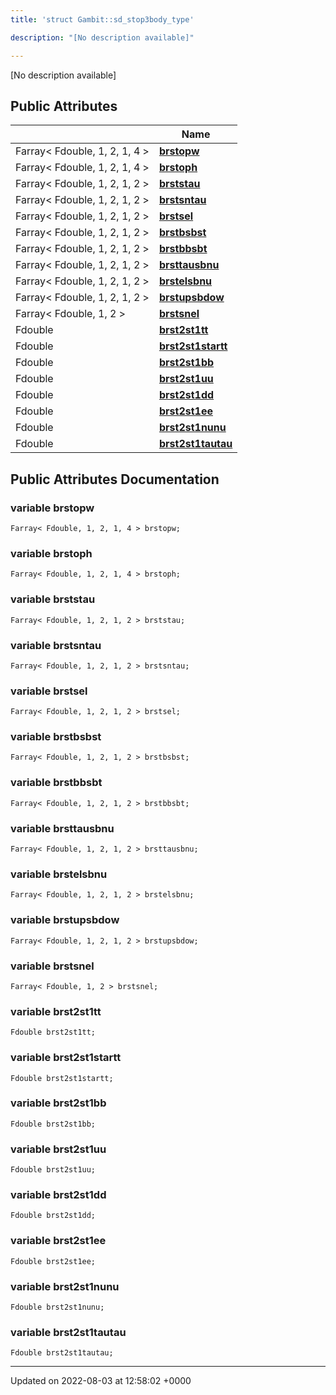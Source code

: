 ```yaml
---
title: 'struct Gambit::sd_stop3body_type'

description: "[No description available]"

---
```









[No description available]

## Public Attributes

|                | Name           |
| -------------- | -------------- |
| Farray< Fdouble, 1, 2, 1, 4 > | **[brstopw](/documentation/code/darkbit/classes/structgambit_1_1sd__stop3body__type/#variable-brstopw)**  |
| Farray< Fdouble, 1, 2, 1, 4 > | **[brstoph](/documentation/code/darkbit/classes/structgambit_1_1sd__stop3body__type/#variable-brstoph)**  |
| Farray< Fdouble, 1, 2, 1, 2 > | **[brststau](/documentation/code/darkbit/classes/structgambit_1_1sd__stop3body__type/#variable-brststau)**  |
| Farray< Fdouble, 1, 2, 1, 2 > | **[brstsntau](/documentation/code/darkbit/classes/structgambit_1_1sd__stop3body__type/#variable-brstsntau)**  |
| Farray< Fdouble, 1, 2, 1, 2 > | **[brstsel](/documentation/code/darkbit/classes/structgambit_1_1sd__stop3body__type/#variable-brstsel)**  |
| Farray< Fdouble, 1, 2, 1, 2 > | **[brstbsbst](/documentation/code/darkbit/classes/structgambit_1_1sd__stop3body__type/#variable-brstbsbst)**  |
| Farray< Fdouble, 1, 2, 1, 2 > | **[brstbbsbt](/documentation/code/darkbit/classes/structgambit_1_1sd__stop3body__type/#variable-brstbbsbt)**  |
| Farray< Fdouble, 1, 2, 1, 2 > | **[brsttausbnu](/documentation/code/darkbit/classes/structgambit_1_1sd__stop3body__type/#variable-brsttausbnu)**  |
| Farray< Fdouble, 1, 2, 1, 2 > | **[brstelsbnu](/documentation/code/darkbit/classes/structgambit_1_1sd__stop3body__type/#variable-brstelsbnu)**  |
| Farray< Fdouble, 1, 2, 1, 2 > | **[brstupsbdow](/documentation/code/darkbit/classes/structgambit_1_1sd__stop3body__type/#variable-brstupsbdow)**  |
| Farray< Fdouble, 1, 2 > | **[brstsnel](/documentation/code/darkbit/classes/structgambit_1_1sd__stop3body__type/#variable-brstsnel)**  |
| Fdouble | **[brst2st1tt](/documentation/code/darkbit/classes/structgambit_1_1sd__stop3body__type/#variable-brst2st1tt)**  |
| Fdouble | **[brst2st1startt](/documentation/code/darkbit/classes/structgambit_1_1sd__stop3body__type/#variable-brst2st1startt)**  |
| Fdouble | **[brst2st1bb](/documentation/code/darkbit/classes/structgambit_1_1sd__stop3body__type/#variable-brst2st1bb)**  |
| Fdouble | **[brst2st1uu](/documentation/code/darkbit/classes/structgambit_1_1sd__stop3body__type/#variable-brst2st1uu)**  |
| Fdouble | **[brst2st1dd](/documentation/code/darkbit/classes/structgambit_1_1sd__stop3body__type/#variable-brst2st1dd)**  |
| Fdouble | **[brst2st1ee](/documentation/code/darkbit/classes/structgambit_1_1sd__stop3body__type/#variable-brst2st1ee)**  |
| Fdouble | **[brst2st1nunu](/documentation/code/darkbit/classes/structgambit_1_1sd__stop3body__type/#variable-brst2st1nunu)**  |
| Fdouble | **[brst2st1tautau](/documentation/code/darkbit/classes/structgambit_1_1sd__stop3body__type/#variable-brst2st1tautau)**  |

## Public Attributes Documentation

### variable brstopw

```
Farray< Fdouble, 1, 2, 1, 4 > brstopw;
```


### variable brstoph

```
Farray< Fdouble, 1, 2, 1, 4 > brstoph;
```


### variable brststau

```
Farray< Fdouble, 1, 2, 1, 2 > brststau;
```


### variable brstsntau

```
Farray< Fdouble, 1, 2, 1, 2 > brstsntau;
```


### variable brstsel

```
Farray< Fdouble, 1, 2, 1, 2 > brstsel;
```


### variable brstbsbst

```
Farray< Fdouble, 1, 2, 1, 2 > brstbsbst;
```


### variable brstbbsbt

```
Farray< Fdouble, 1, 2, 1, 2 > brstbbsbt;
```


### variable brsttausbnu

```
Farray< Fdouble, 1, 2, 1, 2 > brsttausbnu;
```


### variable brstelsbnu

```
Farray< Fdouble, 1, 2, 1, 2 > brstelsbnu;
```


### variable brstupsbdow

```
Farray< Fdouble, 1, 2, 1, 2 > brstupsbdow;
```


### variable brstsnel

```
Farray< Fdouble, 1, 2 > brstsnel;
```


### variable brst2st1tt

```
Fdouble brst2st1tt;
```


### variable brst2st1startt

```
Fdouble brst2st1startt;
```


### variable brst2st1bb

```
Fdouble brst2st1bb;
```


### variable brst2st1uu

```
Fdouble brst2st1uu;
```


### variable brst2st1dd

```
Fdouble brst2st1dd;
```


### variable brst2st1ee

```
Fdouble brst2st1ee;
```


### variable brst2st1nunu

```
Fdouble brst2st1nunu;
```


### variable brst2st1tautau

```
Fdouble brst2st1tautau;
```


-------------------------------

Updated on 2022-08-03 at 12:58:02 +0000